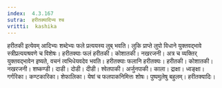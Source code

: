 ```yaml
---
index:  4.3.167
sutra:  हरीतक्यादिभ्य श्च
vritti:  kashika 
---
```


हरीतकी इत्येवम् आदिभ्यः शब्देभ्यः फले प्रत्ययस्य लुब् भवति। लुकि प्राप्ते लुपो विधाने युक्तवद्भावे स्त्रीप्रत्ययश्रवणे च विशेषः। हरीतक्याः फलं हरीतकी। कोशातकी। नखरजनी। अत्र च व्यक्तिर् युक्तवद्भावेन इष्यते, वचनं त्वभिधेयवदेव भवति। हरीतक्याः फलानि हरीतक्यः। हरीतकी। कोशातकी। नखरजनी। शष्कण्डी। दाडी। दोडी। दीडी। श्वेतपाकी। अर्जुनपाकी। काला। द्राक्षा। ध्वङ्क्षा। गर्गरिका। कण्टकारिका। शेफालिका। येषां च फलपाकनिमित्तः शोषः। पुष्पमुलेषु बहुलम्। हरीतक्यादिः।

